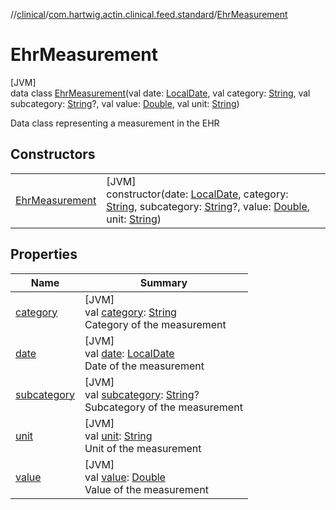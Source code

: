 //[clinical](../../../index.md)/[com.hartwig.actin.clinical.feed.standard](../index.md)/[EhrMeasurement](index.md)

# EhrMeasurement

[JVM]\
data class [EhrMeasurement](index.md)(val date: [LocalDate](https://docs.oracle.com/javase/8/docs/api/java/time/LocalDate.html), val category: [String](https://kotlinlang.org/api/latest/jvm/stdlib/kotlin/-string/index.html), val subcategory: [String](https://kotlinlang.org/api/latest/jvm/stdlib/kotlin/-string/index.html)?, val value: [Double](https://kotlinlang.org/api/latest/jvm/stdlib/kotlin/-double/index.html), val unit: [String](https://kotlinlang.org/api/latest/jvm/stdlib/kotlin/-string/index.html))

Data class representing a measurement in the EHR

## Constructors

| | |
|---|---|
| [EhrMeasurement](-ehr-measurement.md) | [JVM]<br>constructor(date: [LocalDate](https://docs.oracle.com/javase/8/docs/api/java/time/LocalDate.html), category: [String](https://kotlinlang.org/api/latest/jvm/stdlib/kotlin/-string/index.html), subcategory: [String](https://kotlinlang.org/api/latest/jvm/stdlib/kotlin/-string/index.html)?, value: [Double](https://kotlinlang.org/api/latest/jvm/stdlib/kotlin/-double/index.html), unit: [String](https://kotlinlang.org/api/latest/jvm/stdlib/kotlin/-string/index.html)) |

## Properties

| Name | Summary |
|---|---|
| [category](category.md) | [JVM]<br>val [category](category.md): [String](https://kotlinlang.org/api/latest/jvm/stdlib/kotlin/-string/index.html)<br>Category of the measurement |
| [date](date.md) | [JVM]<br>val [date](date.md): [LocalDate](https://docs.oracle.com/javase/8/docs/api/java/time/LocalDate.html)<br>Date of the measurement |
| [subcategory](subcategory.md) | [JVM]<br>val [subcategory](subcategory.md): [String](https://kotlinlang.org/api/latest/jvm/stdlib/kotlin/-string/index.html)?<br>Subcategory of the measurement |
| [unit](unit.md) | [JVM]<br>val [unit](unit.md): [String](https://kotlinlang.org/api/latest/jvm/stdlib/kotlin/-string/index.html)<br>Unit of the measurement |
| [value](value.md) | [JVM]<br>val [value](value.md): [Double](https://kotlinlang.org/api/latest/jvm/stdlib/kotlin/-double/index.html)<br>Value of the measurement |

